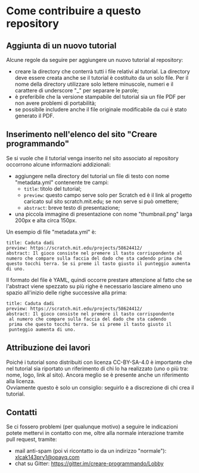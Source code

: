 # Come contribuire a questo repository

## Aggiunta di un nuovo tutorial

Alcune regole da seguire per aggiungere un nuovo tutorial al repository:

- creare la directory che conterrà tutti i file relativi al tutorial. La directory deve essere creata anche se il tutorial è costituito da un solo file. Per il nome della directory utilizzare solo lettere minuscole, numeri e il carattere di underscore "\_" per separare le parole;
- è preferibile che la versione stampabile del tutorial sia un file PDF per non avere problemi di portabilità;
- se possibile includere anche il file originale modificabile da cui è stato generato il PDF.


## Inserimento nell'elenco del sito "Creare programmando"

Se si vuole che il tutorial venga inserito nel sito associato al repository occorrono alcune informazioni addizionali:

- aggiungere nella directory del tutorial un file di testo con nome "metadata.yml" contenente tre campi:
  - `title`: titolo del tutorial;
  - `preview`: questo campo serve solo per Scratch ed è il link al progetto caricato sul sito scratch.mit.edu; se non serve si può omettere;
  - `abstract`: breve testo di presentazione;
- una piccola immagine di presentazione con nome "thumbnail.png" larga 200px e alta circa 150px.

Un esempio di file "metadata.yml" è:

    title: Caduta dadi
    preview: https://scratch.mit.edu/projects/58624412/
    abstract: Il gioco consiste nel premere il tasto corrispondente al numero che compare sulla faccia del dado che sta cadendo prima che questo tocchi terra. Se si preme il tasto giusto il punteggio aumenta di uno.

Il formato del file è YAML, quindi occorre prestare attenzione al fatto che se l'abstract viene spezzato su più righe è necessario lasciare almeno uno spazio all'inizio delle righe successive alla prima:

    title: Caduta dadi
    preview: https://scratch.mit.edu/projects/58624412/
    abstract: Il gioco consiste nel premere il tasto corrispondente
     al numero che compare sulla faccia del dado che sta cadendo
     prima che questo tocchi terra. Se si preme il tasto giusto il
     punteggio aumenta di uno.


## Attribuzione dei lavori

Poiché i tutorial sono distribuiti con licenza CC-BY-SA-4.0 è importante che nel tutorial sia riportato un riferimento di chi lo ha realizzato (uno o più tra: nome, logo, link al sito). Ancora meglio se è presente anche un riferimento alla licenza.
<br/>Ovviamente questo è solo un consiglio: seguirlo è a discrezione di chi crea il tutorial.


## Contatti

Se ci fossero problemi (per qualunque motivo) a seguire le indicazioni potete mettervi in contatto con me, oltre alla normale interazione tramite pull request, tramite:

- mail anti-spam (poi vi ricontatto io da un indirizzo "normale"): xlcak143pry1@opayq.com
- chat su Gitter: https://gitter.im/creare-programmando/Lobby
